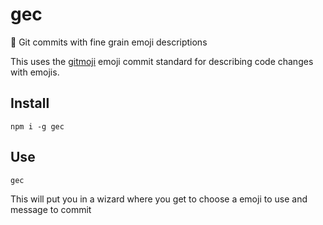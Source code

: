 # gec

🌈 Git commits with fine grain emoji descriptions

This uses the [gitmoji](https://gitmoji.carloscuesta.me) emoji commit standard for describing code changes with emojis.

## Install

    npm i -g gec

## Use

    gec

This will put you in a wizard where you get to choose a emoji to use and message to commit
